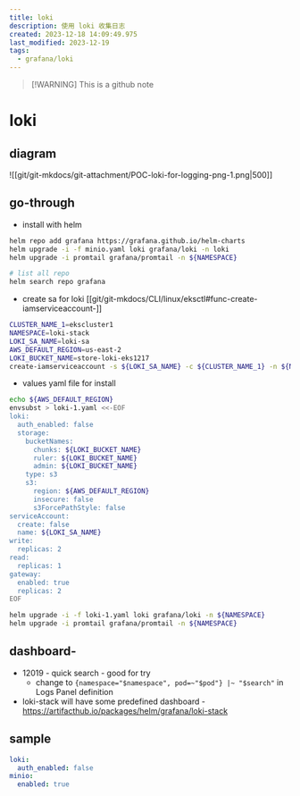 ```yaml
---
title: loki
description: 使用 loki 收集日志
created: 2023-12-18 14:09:49.975
last_modified: 2023-12-19
tags:
  - grafana/loki
---
```

> [!WARNING] This is a github note
# loki
## diagram
![[git/git-mkdocs/git-attachment/POC-loki-for-logging-png-1.png|500]]

## go-through
- install with helm
```sh
helm repo add grafana https://grafana.github.io/helm-charts
helm upgrade -i -f minio.yaml loki grafana/loki -n loki
helm upgrade -i promtail grafana/promtail -n ${NAMESPACE}

# list all repo
helm search repo grafana
```
- create sa for loki
[[git/git-mkdocs/CLI/linux/eksctl#func-create-iamserviceaccount-]] 
```sh
CLUSTER_NAME_1=ekscluster1
NAMESPACE=loki-stack
LOKI_SA_NAME=loki-sa
AWS_DEFAULT_REGION=us-east-2
LOKI_BUCKET_NAME=store-loki-eks1217
create-iamserviceaccount -s ${LOKI_SA_NAME} -c ${CLUSTER_NAME_1} -n ${NAMESPACE} -r 0
```
- values yaml file for install
```sh
echo ${AWS_DEFAULT_REGION}
envsubst > loki-1.yaml <<-EOF
loki:
  auth_enabled: false
  storage:
    bucketNames:
      chunks: ${LOKI_BUCKET_NAME}
      ruler: ${LOKI_BUCKET_NAME}
      admin: ${LOKI_BUCKET_NAME}
    type: s3
    s3:
      region: ${AWS_DEFAULT_REGION}
      insecure: false
      s3ForcePathStyle: false
serviceAccount:
  create: false
  name: ${LOKI_SA_NAME}
write:
  replicas: 2
read:
  replicas: 1
gateway: 
  enabled: true
  replicas: 2
EOF

helm upgrade -i -f loki-1.yaml loki grafana/loki -n ${NAMESPACE}
helm upgrade -i promtail grafana/promtail -n ${NAMESPACE}
```

## dashboard-
- 12019 - quick search - good for try
    - change to `{namespace="$namespace", pod=~"$pod"} |~ "$search"` in Logs Panel definition
- loki-stack will have some predefined dashboard - https://artifacthub.io/packages/helm/grafana/loki-stack 


## sample
```yaml 
loki:
  auth_enabled: false
minio:
  enabled: true
```





